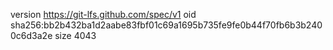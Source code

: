version https://git-lfs.github.com/spec/v1
oid sha256:bb2b432ba1d2aabe83fbf01c69a1695b735fe9fe0b44f70fb6b3b2400c6d3a2e
size 4043
